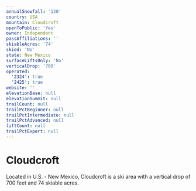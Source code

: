 ```yaml
---
annualSnowfall: '120'
country: USA
mountain: Cloudcroft
openToPublic: 'Yes'
owner: Independent
passAffiliations: ''
skiableAcres: '74'
skied: 'No'
state: New Mexico
surfaceLiftsOnly: 'No'
verticalDrop: '700'
operated:
  '2324': true
  '2425': true
website: ''
elevationBase: null
elevationSummit: null
trailCount: null
trailPctBeginner: null
trailPctIntermediate: null
trailPctAdvanced: null
liftCount: null
trailPctExpert: null
---
```



# Cloudcroft

Located in U.S. - New Mexico, Cloudcroft is a ski area with a vertical drop of 700 feet and 74 skiable acres.
